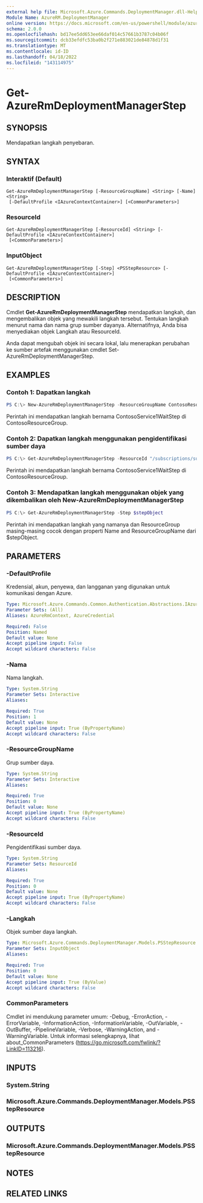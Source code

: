 ```yaml
---
external help file: Microsoft.Azure.Commands.DeploymentManager.dll-Help.xml
Module Name: AzureRM.DeploymentManager
online version: https://docs.microsoft.com/en-us/powershell/module/azurerm.deploymentmanager/get-azurermdeploymentmanagerstep
schema: 2.0.0
ms.openlocfilehash: bd17ee5dd653ee66daf014c57661b3787c04b06f
ms.sourcegitcommit: dcb33efdfc53ba0b2f271e883021de84878d1f31
ms.translationtype: MT
ms.contentlocale: id-ID
ms.lasthandoff: 04/18/2022
ms.locfileid: "143114975"
---
```

# Get-AzureRmDeploymentManagerStep

## SYNOPSIS
Mendapatkan langkah penyebaran.

## SYNTAX

### Interaktif (Default)
```
Get-AzureRmDeploymentManagerStep [-ResourceGroupName] <String> [-Name] <String>
 [-DefaultProfile <IAzureContextContainer>] [<CommonParameters>]
```

### ResourceId
```
Get-AzureRmDeploymentManagerStep [-ResourceId] <String> [-DefaultProfile <IAzureContextContainer>]
 [<CommonParameters>]
```

### InputObject
```
Get-AzureRmDeploymentManagerStep [-Step] <PSStepResource> [-DefaultProfile <IAzureContextContainer>]
 [<CommonParameters>]
```

## DESCRIPTION
Cmdlet **Get-AzureRmDeploymentManagerStep** mendapatkan langkah, dan mengembalikan objek yang mewakili langkah tersebut.
Tentukan langkah menurut nama dan nama grup sumber dayanya. Alternatifnya, Anda bisa menyediakan objek Langkah atau ResourceId.

Anda dapat mengubah objek ini secara lokal, lalu menerapkan perubahan ke sumber artefak menggunakan cmdlet Set-AzureRmDeploymentManagerStep.

## EXAMPLES

### Contoh 1: Dapatkan langkah
```powershell
PS C:\> New-AzureRmDeploymentManagerStep -ResourceGroupName ContosoResourceGroup -Name ContosoService1WaitStep
```

Perintah ini mendapatkan langkah bernama ContosoService1WaitStep di ContosoResourceGroup.

### Contoh 2: Dapatkan langkah menggunakan pengidentifikasi sumber daya
```powershell
PS C:\> Get-AzureRmDeploymentManagerStep -ResourceId "/subscriptions/subscriptionId/resourcegroups/ContosoResourceGroup/providers/Microsoft.DeploymentManager/steps/ContosoService1WaitStep"
```

Perintah ini mendapatkan langkah bernama ContosoService1WaitStep di ContosoResourceGroup.

### Contoh 3: Mendapatkan langkah menggunakan objek yang dikembalikan oleh New-AzureRmDeploymentManagerStep
```powershell
PS C:\> Get-AzureRmDeploymentManagerStep -Step $stepObject
```

 Perintah ini mendapatkan langkah yang namanya dan ResourceGroup masing-masing cocok dengan properti Name and ResourceGroupName dari $stepObject.


## PARAMETERS

### -DefaultProfile
Kredensial, akun, penyewa, dan langganan yang digunakan untuk komunikasi dengan Azure.

```yaml
Type: Microsoft.Azure.Commands.Common.Authentication.Abstractions.IAzureContextContainer
Parameter Sets: (All)
Aliases: AzureRmContext, AzureCredential

Required: False
Position: Named
Default value: None
Accept pipeline input: False
Accept wildcard characters: False
```

### -Nama
Nama langkah.

```yaml
Type: System.String
Parameter Sets: Interactive
Aliases:

Required: True
Position: 1
Default value: None
Accept pipeline input: True (ByPropertyName)
Accept wildcard characters: False
```

### -ResourceGroupName
Grup sumber daya.

```yaml
Type: System.String
Parameter Sets: Interactive
Aliases:

Required: True
Position: 0
Default value: None
Accept pipeline input: True (ByPropertyName)
Accept wildcard characters: False
```

### -ResourceId
Pengidentifikasi sumber daya.

```yaml
Type: System.String
Parameter Sets: ResourceId
Aliases:

Required: True
Position: 0
Default value: None
Accept pipeline input: True (ByPropertyName)
Accept wildcard characters: False
```

### -Langkah
Objek sumber daya langkah.

```yaml
Type: Microsoft.Azure.Commands.DeploymentManager.Models.PSStepResource
Parameter Sets: InputObject
Aliases:

Required: True
Position: 0
Default value: None
Accept pipeline input: True (ByValue)
Accept wildcard characters: False
```

### CommonParameters
Cmdlet ini mendukung parameter umum: -Debug, -ErrorAction, -ErrorVariable, -InformationAction, -InformationVariable, -OutVariable, -OutBuffer, -PipelineVariable, -Verbose, -WarningAction, and -WarningVariable.
Untuk informasi selengkapnya, lihat about_CommonParameters (https://go.microsoft.com/fwlink/?LinkID=113216).

## INPUTS

### System.String

### Microsoft.Azure.Commands.DeploymentManager.Models.PSStepResource

## OUTPUTS

### Microsoft.Azure.Commands.DeploymentManager.Models.PSStepResource

## NOTES

## RELATED LINKS
